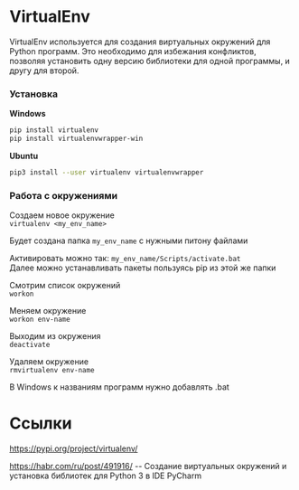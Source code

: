 # VirtualEnv

VirtualEnv используется для создания виртуальных окружений для Python программ. Это необходимо для избежания конфликтов, позволяя установить одну версию библиотеки для одной программы, и другу для второй.

### Установка

**Windows**
```bash
pip install virtualenv
pip install virtualenvwrapper-win
```


**Ubuntu**
```bash
pip3 install --user virtualenv virtualenvwrapper
```

### Работа с окружениями

Создаем новое окружение\
`virtualenv <my_env_name>` 	

Будет создана папка `my_env_name` с нужными питону файлами

Активировать можно так: `my_env_name/Scripts/activate.bat`\
Далее можно устанавливать пакеты пользуясь pip из этой же папки

Смотрим список окружений\
`workon` 	

Меняем окружение\
`workon env-name` 

Выходим из окружения\
`deactivate` 	

Удаляем окружение\
`rmvirtualenv env-name` 	

В Windows к названиям программ нужно добавлять .bat

# Ссылки
https://pypi.org/project/virtualenv/

https://habr.com/ru/post/491916/ -- Создание виртуальных окружений и установка библиотек для Python 3 в IDE PyCharm
